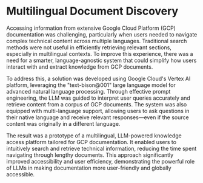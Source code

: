 # Multilingual Document Discovery

Accessing information from extensive Google Cloud Platform (GCP) documentation was challenging, particularly when users needed to navigate complex technical content across multiple languages. Traditional search methods were not useful in efficiently retrieving relevant sections, especially in multilingual contexts. To improve this experience, there was a need for a smarter, language-agnostic system that could simplify how users interact with and extract knowledge from GCP documents.

To address this, a solution was developed using Google Cloud's Vertex AI platform, leveraging the "text-bison@001" large language model for advanced natural language processing. Through effective prompt engineering, the LLM was guided to interpret user queries accurately and retrieve content from a corpus of GCP documents. The system was also equipped with multi-language support, allowing users to ask questions in their native language and receive relevant responses—even if the source content was originally in a different language.

The result was a prototype of a multilingual, LLM-powered knowledge access platform tailored for GCP documentation. It enabled users to intuitively search and retrieve technical information, reducing the time spent navigating through lengthy documents. This approach significantly improved accessibility and user efficiency, demonstrating the powerful role of LLMs in making documentation more user-friendly and globally accessible.
